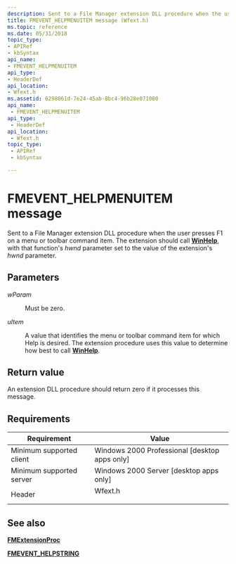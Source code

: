 ```yaml
---
description: Sent to a File Manager extension DLL procedure when the user presses F1 on a menu or toolbar command item. The extension should call WinHelp, with that function's hwnd parameter set to the value of the extension's hwnd parameter.
title: FMEVENT_HELPMENUITEM message (Wfext.h)
ms.topic: reference
ms.date: 05/31/2018
topic_type: 
- APIRef
- kbSyntax
api_name: 
- FMEVENT_HELPMENUITEM
api_type: 
- HeaderDef
api_location: 
- Wfext.h
ms.assetid: 6298061d-7e24-45ab-8bc4-96b28e071080
api_name: 
 - FMEVENT_HELPMENUITEM
api_type: 
 - HeaderDef
api_location: 
 - Wfext.h
topic_type: 
 - APIRef
 - kbSyntax

---
```


# FMEVENT\_HELPMENUITEM message

Sent to a File Manager extension DLL procedure when the user presses F1 on a menu or toolbar command item. The extension should call [**WinHelp**](/windows/desktop/api/Winuser/nf-winuser-winhelpa), with that function's *hwnd* parameter set to the value of the extension's *hwnd* parameter.

## Parameters

<dl> <dt>

*wParam* 
</dt> <dd>Must be zero.</dd> <dt>

*uItem* 
</dt> <dd>

A value that identifies the menu or toolbar command item for which Help is desired. The extension procedure uses this value to determine how best to call [**WinHelp**](/windows/desktop/api/Winuser/nf-winuser-winhelpa).

</dd> </dl>

## Return value

An extension DLL procedure should return zero if it processes this message.

## Requirements



| Requirement | Value |
|-------------------------------------|------------------------------------------------------------------------------------|
| Minimum supported client<br/> | Windows 2000 Professional \[desktop apps only\]<br/>                         |
| Minimum supported server<br/> | Windows 2000 Server \[desktop apps only\]<br/>                               |
| Header<br/>                   | <dl> <dt>Wfext.h</dt> </dl> |



## See also

<dl> <dt>

[**FMExtensionProc**](fmextensionproc.md)
</dt> <dt>

[**FMEVENT\_HELPSTRING**](fmevent-helpstring.md)
</dt> </dl>

 

 




